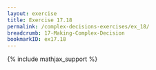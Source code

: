 ```yaml
---
layout: exercise
title: Exercise 17.18
permalink: /complex-decisions-exercises/ex_18/
breadcrumb: 17-Making-Complex-Decision
bookmarkID: ex17.18
---
```


{% include mathjax_support %}
